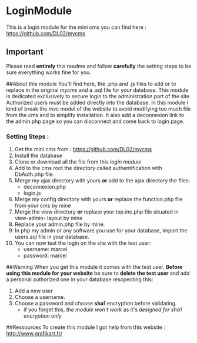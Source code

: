 # LoginModule
This is a login module for the mini cms  you can find here : https://github.com/DL02/mycms

## Important
Please read __entirely__ this readme and follow **carefully** the setting steps to be sure
everything works fine for you. 

##About this module
You'll find here, the .php and .js files to add or to replace in the original _mycms_ 
and  a .sql file for your database.
This module is dedicated exclusively to secure login to the administration part of 
the site. Authorized users must be added directly into the database.
In this module I kind of break the mvc model of the website to avoid modifying too much file
from the cms and to simplify installation.
It also add a deconnexion link to the admin.php page so you can disconnect and come back to login page.


### Setting Steps :
1. Get the mini cms from : https://github.com/DL02/mycms
2. Install the database
3. Clone or download all the file from this _login module_
4. Add to the cms root the directory called authentification with DbAuth.php file.
5. Merge my ajax directory with yours **or** add to the ajax directory the files:
    * deconnexion.php 
    * login.js
6. Merge my config directory with yours **or** replace the function.php file from your 
cms by mine
7. Merge the view directory **or** replace your top.inc.php file situated in view-admin-
layout by mine
8. Replace your admin.php file by mine.
9. In php my admin or any software you use for your database, import the users.sql file 
in your database.  
10. You can now test the login on the site with the test user:
    * username: marcel
    * password: marcel

##Warning
When you get this module it comes with the test user. **Before using this module for your website** 
be sure to **delete the test user** and add a personal authorized one in your database rescpecting
this:

1. Add a new user 
2. Choose a username.
3. Choose a password and choose **sha1** encryption before validating.
    * if you forget this, _the module won't work_ as it's _designed for sha1 encryption only_
    
##Ressources
To create this module I got help from this website : http://www.grafikart.fr/


